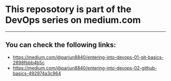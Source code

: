 # This reposotory is part of the DevOps series on medium.com
***
## You can check the following links:
* https://medium.com/@parjun8840/entering-into-devops-01-git-basics-2898fbbb4b5c
* https://medium.com/@parjun8840/entering-into-devops-02-github-basics-492974a3c964

